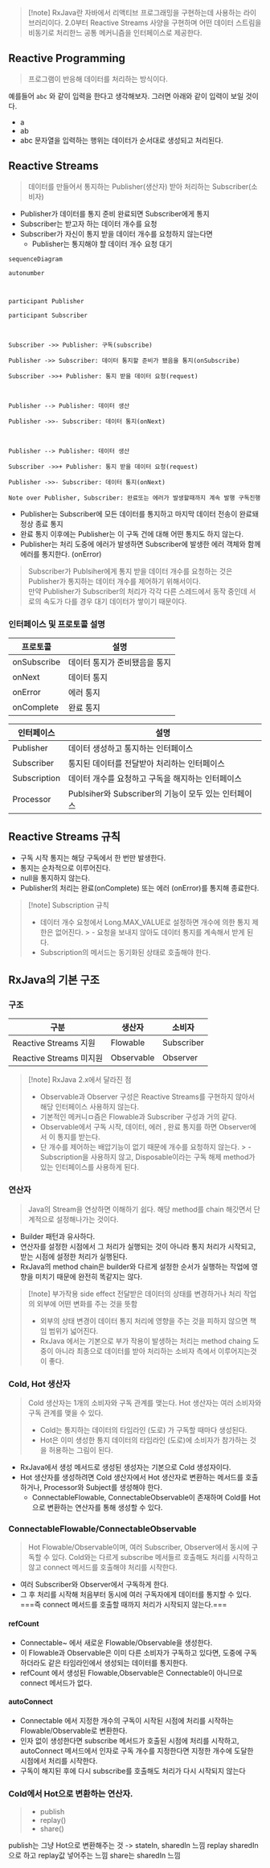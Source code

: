 > [!note] RxJava란
> 자바에서 리액티브 프로그래밍을 구현하는데 사용하는 라이브러리이다.
> 2.0부터 Reactive Streams 사양을 구현하며 어떤 데이터 스트림을 비동기로 처리한느 공통 메커니즘을 인터페이스로 제공한다.

## Reactive Programming
> 프로그램이 반응해 데이터를 처리하는 방식이다.

예를들어 `abc` 와 같이 입력을 한다고 생각해보자. 그러면 아래와 같이 입력이 보일 것이다.
- a
- ab
- abc
  문자열을 입력하는 행위는 데이터가 순서대로 생성되고 처리된다.

## Reactive Streams
> 데이터를 만들어서 통지하는 Publisher(생산자)
> 받아 처리하는 Subscriber(소비자)

- Publisher가 데이터를 통지 준비 완료되면 Subscriber에게 통지
- Subscriber는 받고자 하는 데이터 개수를 요청
- Subscriber가 자신이 통지 받을 데이터 개수를 요청하지 않는다면
    - Publisher는 통지해야 할 데이터 개수 요청 대기

```mermaid
sequenceDiagram

autonumber

  

participant Publisher

participant Subscriber

  

Subscriber ->> Publisher: 구독(subscribe)

Publisher ->> Subscriber: 데이터 통지할 준비가 됐음을 통지(onSubscribe)

Subscriber ->>+ Publisher: 통지 받을 데이터 요청(request)

  

Publisher --> Publisher: 데이터 생산

Publisher ->>- Subscriber: 데이터 통지(onNext)

  

Publisher --> Publisher: 데이터 생산

Subscriber ->>+ Publisher: 통지 받을 데이터 요청(request)

Publisher ->>- Subscriber: 데이터 통지(onNext)

Note over Publisher, Subscriber: 완료또는 에러가 발생할때까지 계속 발행 구독진행
```

- Publisher는 Subscriber에 모든 데이터를 통지하고 마지막 데이터 전송이 완료돼 정상 종료 통지
- 완료 통지 이후에는 Publisher는 이 구독 건에 대해 어떤 통지도 하지 않는다.
- Publisher는 처리 도중에 에러가 발생하면 Subscriber에 발생한 에러 객체와 함께 에러를 통지한다. (onError)

> Subscriber가 Publsiher에게 통지 받을 데이터 개수를 요청하는 것은 Publisher가 통지하는 데이터 개수를 제어하기 위해서이다.  
> 만약 Publisher가 Subscriber의 처리가 각각 다른 스레드에서 동작 중인데 서로의 속도가 다를 경우 대기 데이터가 쌓이기 때문이다.


### 인터페이스 및 프로토콜 설명

|프로토콜|설명|
|-----|---|
|onSubscribe|데이터 통지가 준비됐음을 통지|
|onNext|데이터 통지|
|onError|에러 통지|
|onComplete|완료 통지|

|인터페이스|설명|
|---|---|
|Publisher|데이터 생성하고 통지하는 인터페이스|
|Subscriber|통지된 데이터를 전달받아 처리하는 인터페이스|
|Subscription|데이터 개수를 요청하고 구독을 해지하는 인터페이스|
|Processor|Publsiher와 Subscriber의 기능이 모두 있는 인터페이스|


## Reactive Streams 규칙
- 구독 시작 통지는 해당 구독에서 한 번만 발생한다.
- 통지는 순차적으로 이루어진다.
- null을 통지하지 않는다.
- Publisher의 처리는 완료(onComplete) 또는 에러 (onError)를 통지해 종료한다.

> [!note] Subscription 규칙
> - 데이터 개수 요청에서 Long.MAX_VALUE로 설정하면 개수에 의한 통지 제한은 없어진다.
    > 	- 요청을 보내지 않아도 데이터 통지를 계속해서 받게 된다.
> - Subscription의 메서드는 동기화된 상태로 호출해야 한다.


## RxJava의 기본 구조

### 구조

| 구분 | 생산자 | 소비자 |
|---|---|---|
|Reactive Streams 지원|Flowable|Subscriber|
|Reactive Streams 미지원|Observable|Observer|

> [!note] RxJava 2.x에서 달라진 점
> - Observable과 Observer 구성은 Reactive Streams를 구현하지 않아서 해당 인터페이스 사용하지 않는다.
> - 기본적인 메커니ㅁ즘은 Flowable과 Subscriber 구성과 거의 같다.
> - Observable에서 구독 시작, 데이터, 에러 , 완료 통지를 하면 Observer에서 이 통지를 받는다.
> - 단 개수를 제어하는 배압기능이 없기 때문에 개수를 요청하지 않는다.
    > 	- Subscription을 사용하지 않고, Disposable이라는 구독 해제 method가 있는 인터페이스를 사용하게 된다.


### 연산자
> Java의 Stream을 연상하면 이해하기 쉽다.
> 해당 method를 chain 해갓면서 단계적으로 설정해나가는 것이다.

- Builder 패턴과 유사하다.
- 연산자를 설정한 시점에서 그 처리가 실행되는 것이 아니라 통지 처리가 시작되고, 받는 시점에 설정한 처리가 실행된다.
- RxJava의 method chain은 builder와 다르게 설정한 순서가 실행하는 작업에 영향을 미치기 때문에 완전히 똑같지는 않다.

> [!note] 부가작용 side effect
> 전달받은 데이터의 상태를 변경하거나 처리 작업의 외부에 어떤 변화를 주는 것을 뜻함
>
> - 외부의 상태 변경이 데이터 통지 처리에 영향을 주는 것을 피하지 않으면 책임 범위가 넓어진다.
> - RxJava 에서는 기본으로 부가 작용이 발생하는 처리는 method chaing 도중이 아니라 최종으로 데이터를 받아 처리하는 소비자 측에서 이루어지는것이 좋다.

### Cold, Hot 생산자
> Cold 생산자는 1개의 소비자와 구독 관계를 맺는다.
> Hot 생산자는 여러 소비자와 구독 관계를 맺을 수 있다.
> - Cold는 통지하는 데이터의 타임라인 (도로) 가 구독할 때마다 생성된다.
> - Hot은 이미 생성한 통지 데이터의 타임라인 (도로)에 소비자가 참가하는 것을 허용하는 그림이 된다.

- RxJava에서 생성 메서드로 생성된 생성자는 기본으로 Cold 생성자이다.
- Hot 생산자를 생성하려면 Cold 생산자에서 Hot 생산자로 변환하는 메서드를 호출하거나, Processor와 Subject를 생성해야 한다.
    - ConnectableFlowable, ConnectableObservable이 존재하며 Cold를 Hot으로 변환하는 연산자를 통해 생성할 수 있다.

### ConnectableFlowable/ConnectableObservable
> Hot Flowable/Observable이며, 여러 Subscriber, Observer에서 동시에 구독할 수 있다.
> Cold와는 다르게 subscribe 메서들르 호출해도 처리를 시작하고 않고 connect 메서드를 호출해야 처리를 시작한다.

- 여러 Subscriber와 Observer에서 구독하게 한다.
- 그 후 처리를 시작해 처음부터 동시에 여러 구독자에게 데이터를 통지할 수 있다.
  ===즉 connect 메서드를 호출할 때까지 처리가 시작되지 않는다.===

#### refCount
- Connectable~ 에서 새로운 Flowable/Observable을 생성한다.
- 이 Flowable과 Observable은 이미 다른 소비자가 구독하고 있다면, 도중에 구독하더라도 같은 타임라인에서 생성되는 데이터를 통지한다.
- refCount 에서 생성된 Flowable,Observable은 Connectable이 아니므로 connect 메서드가 없다.

#### autoConnect
- Connectable 에서 지정한 개수의 구독이 시작된 시점에 처리를 시작하는 Flowable/Observable로 변환한다.
- 인자 없이 생성한다면 subscribe 메서드가 호출된 시점에 처리를 시작하고, autoConnect 메서드에서 인자로 구독 개수를 지정한다면 지정한 개수에 도달한 시점에서 처리를 시작한다.
- 구독이 해지된 후에 다시 subscribe를 호출해도 처리가 다시 시작되지 않는다

### Cold에서 Hot으로 변환하는 연산자.
> - publish
> - replay()
> - share()

publish는 그냥 Hot으로 변환해주는 것 -> stateIn, sharedIn 느낌
replay sharedIn으로 하고 replay값 넣어주는 느낌
share는 sharedIn 느낌


